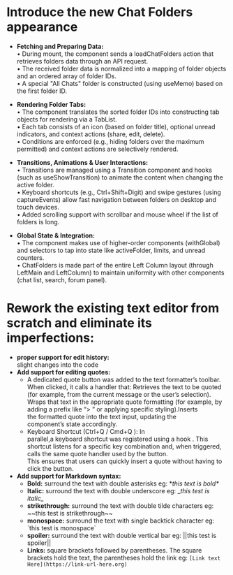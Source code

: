 # Introduce the new Chat Folders appearance
- **Fetching and Preparing Data:**  
  • During mount, the component sends a loadChatFolders action that retrieves folders data through an API request.  
  • The received folder data is normalized into a mapping of folder objects and an ordered array of folder IDs.  
  • A special "All Chats" folder is constructed (using useMemo) based on the first folder ID.  

- **Rendering Folder Tabs:**  
  • The component translates the sorted folder IDs into constructing tab objects for rendering via a TabList.  
  • Each tab consists of an icon (based on folder title), optional unread indicators, and context actions (share, edit, delete).  
  • Conditions are enforced (e.g., hiding folders over the maximum permitted) and context actions are selectively rendered.  

- **Transitions, Animations & User Interactions:**  
  • Transitions are managed using a Transition component and hooks (such as useShowTransition) to animate the content when changing the active folder.  
  • Keyboard shortcuts (e.g., Ctrl+Shift+Digit) and swipe gestures (using captureEvents) allow fast navigation between folders on desktop and touch devices.  
 • Added scrolling support with scrollbar and mouse wheel if the list of folders is long.  

- **Global State & Integration:**  
• The component makes use of higher-order components (withGlobal) and selectors to tap into state like activeFolder, limits, and unread counters.  
• ChatFolders is made part of the entire Left Column layout (through LeftMain and LeftColumn) to maintain uniformity with other components (chat list, search, forum panel).  

# Rework the existing text editor from scratch and eliminate its imperfections:  
- **proper support for edit history:**   
	slight changes into the code  
- **Add support for editing quotes:**   
	- A dedicated quote button was added to the text formatter’s toolbar. When clicked, it calls a handler that: Retrieves the text to be quoted (for example, from the current message or the user’s selection). Wraps that text in the appropriate quote formatting (for example, by adding a prefix like “> ” or applying specific styling).Inserts the formatted quote into the text input, updating the component’s state accordingly.   
	- Keyboard Shortcut (Ctrl+Q / Cmd+Q ): In parallel,a keyboard shortcut was registered using a hook . This shortcut listens for a specific key combination and, when triggered, calls the same quote handler used by the button. This ensures that users can quickly insert a quote without having to click the button.
- **Add support for Markdown syntax:**  
	- **Bold:** surround the text with double asterisks eg: \**this text is bold\**  
	- **Italic:** surround the text with double underscore eg: \__this test is italic\__  
	- **strikethrough:** surround the text with double tilde characters eg: \~~this test is strikethrough\~~  
	- **monospace:** surround the text with single backtick character eg: \`this test is monospace\`  
	- **spoiler:** surround the text with double vertical bar eg: \||this test is spoiler\||  
	- **Links:** square brackets followed by parentheses. The square brackets hold the text, the parentheses hold the link eg: ```[Link text Here](https://link-url-here.org)```  

